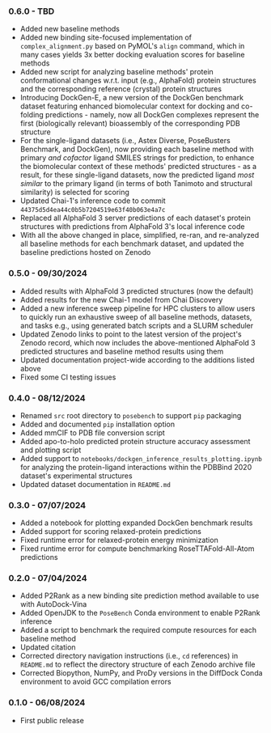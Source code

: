 ### 0.6.0 - TBD

- Added new baseline methods
- Added new binding site-focused implementation of `complex_alignment.py` based on PyMOL's `align` command, which in many cases yields 3x better docking evaluation scores for baseline methods
- Added new script for analyzing baseline methods' protein conformational changes w.r.t. input (e.g., AlphaFold) protein structures and the corresponding reference (crystal) protein structures
- Introducing DockGen-E, a new version of the DockGen benchmark dataset featuring enhanced biomolecular context for docking and co-folding predictions - namely, now all DockGen complexes represent the first (biologically relevant) bioassembly of the corresponding PDB structure
- For the single-ligand datasets (i.e., Astex Diverse, PoseBusters Benchmark, and DockGen), now providing each baseline method with primary *and cofactor* ligand SMILES strings for prediction, to enhance the biomolecular context of these methods' predicted structures - as a result, for these single-ligand datasets, now the predicted ligand *most similar* to the primary ligand (in terms of both Tanimoto and structural similarity) is selected for scoring
- Updated Chai-1's inference code to commit `44375d5d4ea44c0b5b7204519e63f40b063e4a7c`
- Replaced all AlphaFold 3 server predictions of each dataset's protein structures with predictions from AlphaFold 3's local inference code
- With all the above changed in place, simplified, re-ran, and re-analyzed all baseline methods for each benchmark dataset, and updated the baseline predictions hosted on Zenodo

### 0.5.0 - 09/30/2024

- Added results with AlphaFold 3 predicted structures (now the default)
- Added results for the new Chai-1 model from Chai Discovery
- Added a new inference sweep pipeline for HPC clusters to allow users to quickly run an exhaustive sweep of all baseline methods, datasets, and tasks e.g., using generated batch scripts and a SLURM scheduler
- Updated Zenodo links to point to the latest version of the project's Zenodo record, which now includes the above-mentioned AlphaFold 3 predicted structures and baseline method results using them
- Updated documentation project-wide according to the additions listed above
- Fixed some CI testing issues

### 0.4.0 - 08/12/2024

- Renamed `src` root directory to `posebench` to support `pip` packaging
- Added and documented `pip` installation option
- Added mmCIF to PDB file conversion script
- Added apo-to-holo predicted protein structure accuracy assessment and plotting script
- Added support to `notebooks/dockgen_inference_results_plotting.ipynb` for analyzing the protein-ligand interactions within the PDBBind 2020 dataset's experimental structures
- Updated dataset documentation in `README.md`

### 0.3.0 - 07/07/2024

- Added a notebook for plotting expanded DockGen benchmark results
- Added support for scoring relaxed-protein predictions
- Fixed runtime error for relaxed-protein energy minimization
- Fixed runtime error for compute benchmarking RoseTTAFold-All-Atom predictions

### 0.2.0 - 07/04/2024

- Added P2Rank as a new binding site prediction method available to use with AutoDock-Vina
- Added OpenJDK to the `PoseBench` Conda environment to enable P2Rank inference
- Added a script to benchmark the required compute resources for each baseline method
- Updated citation
- Corrected directory navigation instructions (i.e., `cd` references) in `README.md` to reflect the directory structure of each Zenodo archive file
- Corrected Biopython, NumPy, and ProDy versions in the DiffDock Conda environment to avoid GCC compilation errors

### 0.1.0 - 06/08/2024

- First public release
